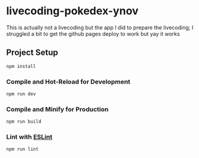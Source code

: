 # livecoding-pokedex-ynov

This is actually not a livecoding but the app I did to prepare the livecoding;
I struggled a bit to get the github pages deploy to work but yay it works

## Project Setup

```sh
npm install
```

### Compile and Hot-Reload for Development

```sh
npm run dev
```

### Compile and Minify for Production

```sh
npm run build
```

### Lint with [ESLint](https://eslint.org/)

```sh
npm run lint
```
